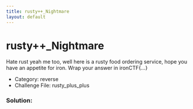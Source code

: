 ```yaml
---
title: rusty++_Nightmare
layout: default
---
```


# rusty++\_Nightmare

Hate rust yeah me too, well here is a rusty food ordering service, hope you have an appetite for iron.
Wrap your answer in ironCTF{...}

- Category: reverse 
- Challenge File: rusty\_plus\_plus

### Solution:
